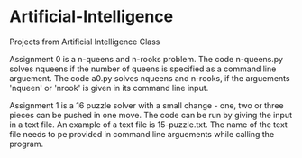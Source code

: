 # Artificial-Intelligence
Projects from Artificial Intelligence Class

Assignment 0 is a n-queens and n-rooks problem. The code n-queens.py solves nqueens if the number of queens is specified as a command line arguement. The code a0.py solves nqueens and n-rooks, if the arguements 'nqueen' or 'nrook' is given in its command line input.

Assignment 1 is a 16 puzzle solver with a small change - one, two or three pieces can be pushed in one move. The code can be run by giving the input in a text file. An example of a text file is  15-puzzle.txt. The name of the text file needs to pe provided in command line arguements while calling the program.
